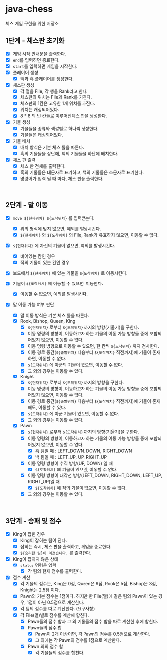 # java-chess
체스 게임 구현을 위한 저장소

## 1단계 - 체스판 초기화

- [x] 게임 시작 안내문을 출력한다.
- [x] `end`를 입력하면 종료한다.
- [x] `start`를 입력하면 게임을 시작한다.
- [x] 플레이어 생성
  - [x] 백과 흑 플레이어를 생성한다.
- [x] 체스판 생성
  - [x] 각 열을 File, 각 행을 Rank라고 한다.
  - [x] 체스판의 위치는 File과 Rank를 가진다.
  - [x] 체스판의 1칸은 고유한 1개 위치를 가진다.
  - [x] 위치는 캐싱되어있다.
  - [x] 8 * 8 의 빈 칸들로 이루어진체스 판을 생성한다.
- [x] 기물 생성
  - [x] 기물들을 종류와 색깔별로 하나씩 생성한다.
  - [x] 기물들은 캐싱되어있다.
- [x] 기물 배치
  - [x] 배치 방식은 기본 체스 룰을 따른다.
  - [x] 흑의 기물들을 상단에, 백의 기물들을 하단에 배치한다.
- [x] 체스 판 출력
  - [x] 체스 판 전체를 출력한다.
  - [x] 흑의 기물들은 대문자로 표기하고, 백의 기물들은 소문자로 표기한다.
  - [x] 명령어가 입력 될 때 마다, 체스 판을 출력한다.

<br>

## 2단계 - 말 이동

- [x] `move ${현재위치} ${도착위치}` 를 입력받는다.
  - [x] 위의 형식에 맞지 않으면, 예외를 발생시킨다.
  - [x] `${현재위치}` 와 `${도착위치}` 의 File, Rank가 유효하지 않으면, 이동할 수 없다.
  
- [x] `${현재위치}` 에 자신의 기물이 없으면, 예외를 발생시킨다.

  - [x] 비어있는 칸인 경우
  - [x] 적의 기물이 있는 칸인 경우

- [x] 보드에서 `${현재위치}` 에 있는 기물을 `${도착위치}` 로 이동시킨다.

- [x] 기물이 `${도착위치}` 에 이동할 수 있으면, 이동한다.
  
  - [x] 이동할 수 없으면, 예외를 발생시킨다.
  
- [x] 말 이동 가능 여부 판단
  - [x] 말 이동 방식은 기본 체스 룰을 따른다.
  - [x] Rook, Bishop, Queen, King
    - [x] `${현재위치}` 로부터  `${도착위치}` 까지의 방향(기울기)을 구한다.
    - [x] 이동 명령의 방향이, 이동하고자 하는 기물의 이동 가능 방향들 중에 포함되어있지 않으면, 이동할 수 없다.
    - [x] 이동 명령 방향으로 이동할 수 있으면, 한 칸씩 `${도착위치}` 까지 검사한다.
    - [x] 이동 경로 중간(`${출발위치}` 다음부터 `${도착위치}` 직전까지)에 기물이 존재하면, 이동할 수 없다.
    - [x] `${도착위치}` 에 아군의 기물이 있으면, 이동할 수 없다.
    - [x] 그 외의 경우는 이동할 수 있다.
  - [x] Knight
    - [x] `${현재위치}` 로부터  `${도착위치}` 까지의 방향을 구한다.
    - [x] 이동 명령의 방향이, 이동하고자 하는 기물의 이동 가능 방향들 중에 포함되어있지 않으면, 이동할 수 없다.
    - [x] 이동 경로 중간(`${출발위치}` 다음부터 `${도착위치}` 직전까지)에 기물이 존재해도, 이동할 수 있다.
    - [x] `${도착위치}` 에 아군 기물이 있으면, 이동할 수 없다.
    - [x] 그 외의 경우는 이동할 수 있다.
  - [x] Pawn
    - [x] `${현재위치}` 로부터  `${도착위치}` 까지의 방향(기울기)을 구한다.
    - [x] 이동 명령의 방향이, 이동하고자 하는 기물의 이동 가능 방향들 중에 포함되어있지 않으면, 이동할 수 없다.
      - [x] 흑 팀일 때 : LEFT_DOWN, DOWN, RIGHT_DOWN
      - [x] 백 팀일 때 : LEFT_UP, UP, RIGHT_UP
    - [x] 이동 명령 방향이 수직 방향(UP, DOWN) 일 때
      - [x] `${도착위치}` 에 기물이 있으면, 이동할 수 없다.
    - [x] 이동 명령 방향이 대각선 방향(LEFT_DOWN, RIGHT_DOWN, LEFT_UP, RIGHT_UP)일 때
      - [x] `${도착위치}` 에 적의 기물이 없으면, 이동할 수 없다.
    - [x] 그 외의 경우는 이동할 수 있다.

<br>

## 3단계 - 승패 및 점수

- [x] King이 잡힌 경우
  - [x] King이 잡히는 팀이 진다.
  - [x] 잡히는 즉시, 체스 판을 출력하고, 게임을 종료한다.
  - [x] `${승리한 팀}이 이겼습니다.` 를 출력한다.
- [x] King이 잡히지 않은 상태
  - [x] `status` 명령을 입력
    - [x] 각 팀의 현재 점수를 출력한다.
- [x] 점수 계산
  - [x] 각 기물의 점수는, King은 0점, Queen은 9점, Rook은 5점, Bishop은 3점, Knight는 2.5점 이다.
  - [x] Pawn의 기본 점수는 1점이다. 하지만 한 File(열)에 같은 팀의 Pawn이 있는 경우, 1점이 아닌 0.5점으로 계산한다.
  - [x] 각 팀의 점수를 따로 계산한다. (요구사항)
  - [x] 각 File(열)별로 점수를 계산해 합친다.
    - [x] Pawn들의 점수 합과 그 외 기물들의 점수 합을 따로 계산한 후에 합친다.
    - [x] Pawn들의 점수 합
      - [x] Pawn이 2개 이상이면, 각 Pawn의 점수를 0.5점으로 계산한다.
      - [x] 그 외에는 각 Pawn의 점수를 1점으로 계산한다.
    - [x] Pawn 외의 점수 합
      - [x] 각 기물들의 점수를 합친다.